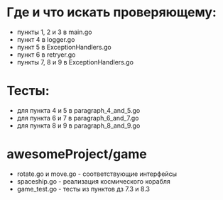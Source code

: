 # Где и что искать проверяющему:
- пункты 1, 2 и 3 в main.go
- пункт 4 в logger.go
- пункт 5 в ExceptionHandlers.go
- пункт 6 в retryer.go 
- пункты 7, 8 и 9 в ExceptionHandlers.go

# Тесты:
- для пункта 4 и 5 в paragraph_4_and_5.go
- для пункта 6 и 7 в paragraph_6_and_7.go
- для пункта 8 и 9 в paragraph_8_and_9.go

# awesomeProject/game
- rotate.go и move.go - соответствующие интерфейсы
- spaceship.go - реализация космического корабля
- game_test.go - тесты из пунктов дз 7.3 и 8.3

